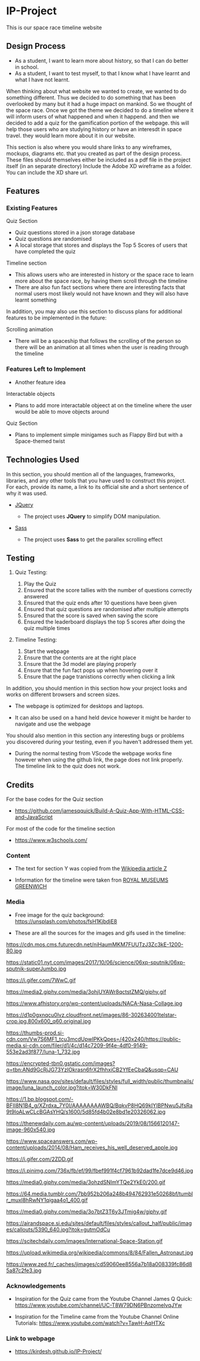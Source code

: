 # IP-Project
This is our space race timeline website

 
## Design Process

- As a student, I want to learn more about history, so that I can do better in school.
- As a student, I want to test myself, to that I know what I have learnt and what I have not learnt.

When thinking about what website we wanted to create, we wanted to do something different. Thus we decided to do something that has been overlooked by many but it had a huge impact on mankind.
So we thought of the space race. Once we got the theme we decided to do a timeline where it will inform users of what happened and when it happend. and then we decided to add a quiz for the 
gamification portion of the webpage. this will help those users who are studying history or have an interesdt in space travel. they would learn more about it in our website.



This section is also where you would share links to any wireframes, mockups, diagrams etc. that you created as part of the design process. 
These files should themselves either be included as a pdf file in the project itself (in an separate directory)
Include the Adobe XD wireframe as a folder. You can include the XD share url. 

## Features
 
### Existing Features

Quiz Section
- Quiz questions stored in a json storage database
- Quiz questions are randomised
- A local storage that stores and displays the Top 5 Scores of users that have completed the quiz

Timeline section
- This allows users who are interested in history or the space race to learn more about the space race, by having them scroll through the timeline
- There are also fun fact sections where there are interesting facts that normal users most likely would not have known and they will also have learnt something


In addition, you may also use this section to discuss plans for additional features to be implemented in the future:

Scrolling animation
- There will be a spaceship that follows the scrolling of the person so there will be an animation at all times when the user is reading through the timeline


### Features Left to Implement
- Another feature idea

Interactable objects
- Plans to add more interactable objeect at on the timeline where the user would be able to move objects around

Quiz Section
- Plans to implement simple minigames such as Flappy Bird but with a Space-themed twist

## Technologies Used

In this section, you should mention all of the languages, frameworks, libraries, and any other tools that you have used to construct this project. For each, provide its name, a link to its official site and a short sentence of why it was used.

- [JQuery](https://jquery.com)
    - The project uses **JQuery** to simplify DOM manipulation.

- [Sass](https://sass-lang.com/)
    - The project uses **Sass** to get the parallex scrolling effect




## Testing
1. Quiz Testing:
    1. Play the Quiz
    2. Ensured that the score tallies with the number of questions correctly answered
    3. Ensured that the quiz ends after 10 questions have been given
    4. Ensured that quiz questions are randomised after multiple attempts
    5. Ensured that the score is saved when saving the score
    6. Ensured the leaderboard displays the top 5 scores after doing the quiz multiple times

2. Timeline Testing:
    1. Start the webpage
    2. Ensure that the contents are at the right place
    3. Ensure that the 3d model are playing properly
    4. Ensure that the fun fact pops up when hovering over it
    5. Ensure that the page tranistions correctly when clicking a link

    


In addition, you should mention in this section how your project looks and works on different browsers and screen sizes.

- The webpage is optimized for desktops and laptops.

- It can also be used on a hand held device however it might be harder to navigate and use the webpage




You should also mention in this section any interesting bugs or problems you discovered during your testing, even if you haven't addressed them yet.

- During the normal testing from VScode the webpage works fine however when using the github link, the page does not link properly. The timeline link to the quiz does not work.





## Credits
For the base codes for the Quiz section 
- https://github.com/jamesqquick/Build-A-Quiz-App-With-HTML-CSS-and-JavaScript

For most of the code for the timeline section 
- https://www.w3schools.com/



### Content
- The text for section Y was copied from the [Wikipedia article Z](https://en.wikipedia.org/wiki/Z)

- Information for the timeline were taken fron [ROYAL MUSEUMS GREENWICH](https://www.rmg.co.uk/discover/explore/space-race-timeline)



### Media
- Free image for the quiz background: https://unsplash.com/photos/fsH1KjbdjE8

- These are all the sources for the images and gifs used in the timeline:

https://cdn.mos.cms.futurecdn.net/niHaumMKM7FUUTzJ3Zc3kE-1200-80.jpg

https://static01.nyt.com/images/2017/10/06/science/06xp-sputnik/06xp-sputnik-superJumbo.jpg

https://i.gifer.com/7WwC.gif

https://media2.giphy.com/media/3ohjUYAWr8qctstZMQ/giphy.gif

https://www.afhistory.org/wp-content/uploads/NACA-Nasa-Collage.jpg

https://d1p0gxnqcu0lvz.cloudfront.net/images/86-302634001telstar-crop.jpg.800x600_q60.original.jpg

https://thumbs-prod.si-cdn.com/Vw7S6MF1_tcu3mcdUpwIPKkQpes=/420x240/https://public-media.si-cdn.com/filer/d1/4c/d14c7209-9f4e-4df0-9149-553e2ad3f877/luna-1_732.jpg

https://encrypted-tbn0.gstatic.com/images?q=tbn:ANd9GcRjJG73YzIOkrasn6frX2fhhxiCB2YfEeCbaQ&usqp=CAU

https://www.nasa.gov/sites/default/files/styles/full_width/public/thumbnails/image/luna_launch_color.jpg?itok=W30DkFNI

https://1.bp.blogspot.com/-BFII8N1B4_g/XZrdxa_7Y0I/AAAAAAAAWBQ/BqkvP8HQ69kIYIBPNwu5JfsRa9t9IoALwCLcBGAsYHQ/s1600/5d85fd4b02e8bd1e20326062.jpg

https://thenewdaily.com.au/wp-content/uploads/2019/08/1566120147-image-960x540.jpg

https://www.spaceanswers.com/wp-content/uploads/2014/08/Ham_receives_his_well_deserved_apple.jpg

https://i.gifer.com/2ZDD.gif

https://i.pinimg.com/736x/fb/ef/99/fbef991f4cf7961b92dad1fe7dce9d46.jpg

https://media0.giphy.com/media/3ohzdSNImYTQe2YkE0/200.gif

https://64.media.tumblr.com/7bb952b206a248b494762931e50268bf/tumblr_muxl8hRwNY1qigaa4o1_400.gif

https://media0.giphy.com/media/3o7btZ3T6y3JTmjg4w/giphy.gif

https://airandspace.si.edu/sites/default/files/styles/callout_half/public/images/callouts/5390_640.jpg?itok=gutmOdCu

https://scitechdaily.com/images/International-Space-Station.gif

https://upload.wikimedia.org/wikipedia/commons/8/84/Fallen_Astronaut.jpg

https://www.zed.fr/_caches/jimages/cd59060ee8556a7b18a008339fc86d85a87c2fe3.jpg

### Acknowledgements

- Inspiration for the Quiz came from the Youtube Channel James Q Quick: https://www.youtube.com/channel/UC-T8W79DN6PBnzomelvqJYw

- Inspiration for the Timeline came from the Youtube Channel Online Tutorials: https://www.youtube.com/watch?v=TawH-AqHTXc 

### Link to webpage

-  https://kirdesh.github.io/IP-Project/
